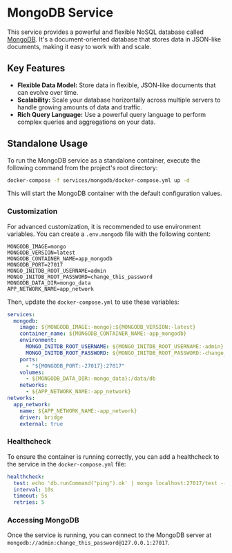 # MongoDB Service

This service provides a powerful and flexible NoSQL database called [MongoDB](https://www.mongodb.com/). It's a document-oriented database that stores data in JSON-like documents, making it easy to work with and scale.

## Key Features

- **Flexible Data Model:** Store data in flexible, JSON-like documents that can evolve over time.
- **Scalability:** Scale your database horizontally across multiple servers to handle growing amounts of data and traffic.
- **Rich Query Language:** Use a powerful query language to perform complex queries and aggregations on your data.

## Standalone Usage

To run the MongoDB service as a standalone container, execute the following command from the project's root directory:

```bash
docker-compose -f services/mongodb/docker-compose.yml up -d
```

This will start the MongoDB container with the default configuration values.

### Customization

For advanced customization, it is recommended to use environment variables. You can create a `.env.mongodb` file with the following content:

```
MONGODB_IMAGE=mongo
MONGODB_VERSION=latest
MONGODB_CONTAINER_NAME=app_mongodb
MONGODB_PORT=27017
MONGO_INITDB_ROOT_USERNAME=admin
MONGO_INITDB_ROOT_PASSWORD=change_this_password
MONGODB_DATA_DIR=mongo_data
APP_NETWORK_NAME=app_network
```

Then, update the `docker-compose.yml` to use these variables:

```yaml
services:
  mongodb:
    image: ${MONGODB_IMAGE:-mongo}:${MONGODB_VERSION:-latest}
    container_name: ${MONGODB_CONTAINER_NAME:-app_mongodb}
    environment:
      MONGO_INITDB_ROOT_USERNAME: ${MONGO_INITDB_ROOT_USERNAME:-admin}
      MONGO_INITDB_ROOT_PASSWORD: ${MONGO_INITDB_ROOT_PASSWORD:-change_this_password}
    ports:
      - "${MONGODB_PORT:-27017}:27017"
    volumes:
      - ${MONGODB_DATA_DIR:-mongo_data}:/data/db
    networks:
      - ${APP_NETWORK_NAME:-app_network}
networks:
  app_network:
    name: ${APP_NETWORK_NAME:-app_network}
    driver: bridge
    external: true
```

### Healthcheck

To ensure the container is running correctly, you can add a healthcheck to the service in the `docker-compose.yml` file:

```yaml
healthcheck:
  test: echo 'db.runCommand("ping").ok' | mongo localhost:27017/test --quiet
  interval: 10s
  timeout: 5s
  retries: 5
```

### Accessing MongoDB

Once the service is running, you can connect to the MongoDB server at `mongodb://admin:change_this_password@127.0.0.1:27017`.